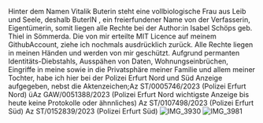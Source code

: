 Hinter dem Namen Vitalik Buterin steht eine vollbiologische Frau aus Leib und Seele, deshalb ButerIN , ein freierfundener Name von der Verfasserin, Eigentümerin, somit liegen alle Rechte bei der Author:in Isabel Schöps geb. Thiel in Sömmerda. Die von mir erteilte MIT Licence auf meinem GithubAccount, ziehe ich nochmals ausdrücklich zurück. Alle Rechte liegen in meinen Händen und werden von mir geschützt. Aufgrund permanten Identitäts-Diebstahls, Ausspähen von Daten, Wohnungseinbrüchen, Eingriffe in meine sowie in die Privatsphäre meiner Familie und allem meiner Tochter, habe ich hier bei der Polizei Erfurt Nord und Süd Anzeige aufgegeben, nebst die Aktenzeichen;Az  ST/0005746/2023 (Polizei Erfurt Nord) 
üAz GAW/0051388/2023 (Polizei Erfurt Nord wichtigste Anzeige bis heute keine Protokolle oder ähnnliches)
Az ST/0107498/2023 (Polizei Erfurt Süd)
Az ST/0152839/2023 (Polizei Erfurt Süd)
![IMG_3930](https://github.com/IsabelSchoepd/go-ethereum/assets/127110010/e9c2eaae-c8f8-49d1-8494-516cb9c126aa)
![IMG_3981](https://github.com/IsabelSchoepd/go-ethereum/assets/127110010/6c0aa3c9-5d53-4125-95fa-879eda5629a8)
